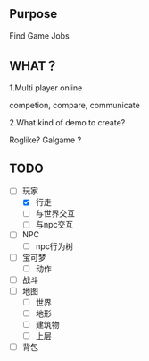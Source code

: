 #

## Purpose

Find Game Jobs

## WHAT？

1.Multi player online

competion, compare, communicate

2.What kind of demo to create?

Roglike? Galgame ?

## TODO

- [ ] 玩家
  - [x] 行走
  - [ ] 与世界交互
  - [ ] 与npc交互
- [ ] NPC
  - [ ] npc行为树
- [ ] 宝可梦
  - [ ] 动作
- [ ] 战斗
- [ ] 地图
  - [ ] 世界
  - [ ] 地形
  - [ ] 建筑物
  - [ ] 上层
- [ ] 背包
